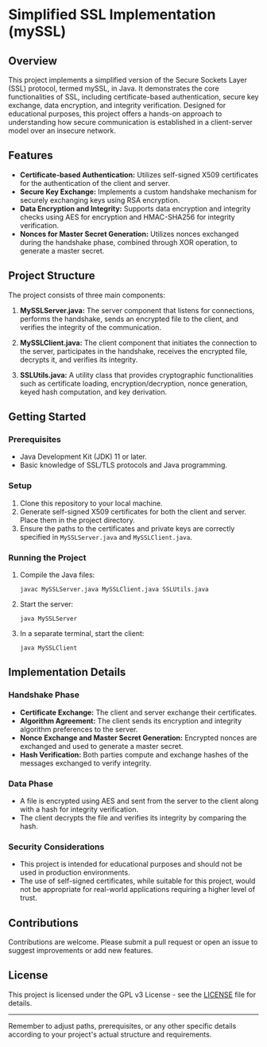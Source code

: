 # Simplified SSL Implementation (mySSL)

## Overview
This project implements a simplified version of the Secure Sockets Layer (SSL) protocol, termed mySSL, in Java. It demonstrates the core functionalities of SSL, including certificate-based authentication, secure key exchange, data encryption, and integrity verification. Designed for educational purposes, this project offers a hands-on approach to understanding how secure communication is established in a client-server model over an insecure network.

## Features
- **Certificate-based Authentication:** Utilizes self-signed X509 certificates for the authentication of the client and server.
- **Secure Key Exchange:** Implements a custom handshake mechanism for securely exchanging keys using RSA encryption.
- **Data Encryption and Integrity:** Supports data encryption and integrity checks using AES for encryption and HMAC-SHA256 for integrity verification.
- **Nonces for Master Secret Generation:** Utilizes nonces exchanged during the handshake phase, combined through XOR operation, to generate a master secret.

## Project Structure
The project consists of three main components:

1. **MySSLServer.java:** The server component that listens for connections, performs the handshake, sends an encrypted file to the client, and verifies the integrity of the communication.

2. **MySSLClient.java:** The client component that initiates the connection to the server, participates in the handshake, receives the encrypted file, decrypts it, and verifies its integrity.

3. **SSLUtils.java:** A utility class that provides cryptographic functionalities such as certificate loading, encryption/decryption, nonce generation, keyed hash computation, and key derivation.

## Getting Started
### Prerequisites
- Java Development Kit (JDK) 11 or later.
- Basic knowledge of SSL/TLS protocols and Java programming.

### Setup
1. Clone this repository to your local machine.
2. Generate self-signed X509 certificates for both the client and server. Place them in the project directory.
3. Ensure the paths to the certificates and private keys are correctly specified in `MySSLServer.java` and `MySSLClient.java`.

### Running the Project
1. Compile the Java files:
   ```
   javac MySSLServer.java MySSLClient.java SSLUtils.java
   ```
2. Start the server:
   ```
   java MySSLServer
   ```
3. In a separate terminal, start the client:
   ```
   java MySSLClient
   ```

## Implementation Details
### Handshake Phase
- **Certificate Exchange:** The client and server exchange their certificates.
- **Algorithm Agreement:** The client sends its encryption and integrity algorithm preferences to the server.
- **Nonce Exchange and Master Secret Generation:** Encrypted nonces are exchanged and used to generate a master secret.
- **Hash Verification:** Both parties compute and exchange hashes of the messages exchanged to verify integrity.

### Data Phase
- A file is encrypted using AES and sent from the server to the client along with a hash for integrity verification.
- The client decrypts the file and verifies its integrity by comparing the hash.

### Security Considerations
- This project is intended for educational purposes and should not be used in production environments.
- The use of self-signed certificates, while suitable for this project, would not be appropriate for real-world applications requiring a higher level of trust.

## Contributions
Contributions are welcome. Please submit a pull request or open an issue to suggest improvements or add new features.

## License
This project is licensed under the GPL v3 License - see the [LICENSE](LICENSE) file for details.

---

Remember to adjust paths, prerequisites, or any other specific details according to your project's actual structure and requirements.
